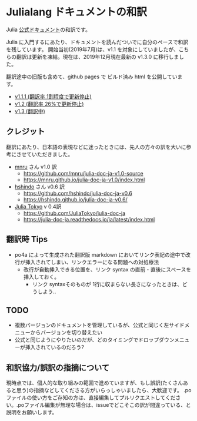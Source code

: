 # Julialang ドキュメントの和訳

Julia [公式ドキュメント](https://docs.julialang.org/en/v1.3/)の和訳です。

Julia に入門するにあたり、ドキュメントを読んだついでに自分のペースで和訳を残しています。
開始当初(2019年7月)は、v1.1 を対象にしていましたが、こちらの翻訳は更新を凍結。現在は、2019年12月現在最新の v1.3.0 に移行しました。

翻訳途中の旧版も含めて、github pages で ビルド済み html を公開しています。

- [v1.1.1 (翻訳率 1割程度で更新停止)](https://kyokke.github.io/julialang-doc-ja/ja/v1.1/) 
- [v1.2 (翻訳率 26%で更新停止)](https://kyokke.github.io/julialang-doc-ja/ja/v1.2/)
- [v1.3 (翻訳中)](https://kyokke.github.io/julialang-doc-ja/ja/v1.3/)


## クレジット

翻訳にあたり、日本語の表現などに迷ったときには、先人の方々の訳を大いに参考にさせていただきました。

 - [mnru](https://github.com/mnru) さん v1.0 訳
   - https://github.com/mnru/julia-doc-ja-v1.0-source
   - https://mnru.github.io/julia-doc-ja-v1.0/index.html
 - [hshindo](https://github.com/hshindo) さん v0.6 訳
   - https://github.com/hshindo/julia-doc-ja-v0.6
   - https://hshindo.github.io/julia-doc-ja-v0.6/
 - [Julia Tokyo](http://julia.tokyo/) v 0.4訳
   - https://github.com/JuliaTokyo/julia-doc-ja
   - https://julia-doc-ja.readthedocs.io/ja/latest/index.html


## 翻訳時 Tips 

 - po4a によって生成された翻訳版 markdown においてリンク表記の途中で改行が挿入されてしまい、リンクエラーになる問題への対処療法
   - 改行が自動挿入できる位置を、リンク syntax の直前・直後にスペースを挿入しておく。
     - リンク syntaxそのものが 1行に収まらない長さになったときは、どうしよう..

## TODO

 - 複数バージョンのドキュメントを管理しているが、公式と同じく左サイドメニューからバージョンを切り替えたい
  - 公式と同じようにやりたいのだが、どのタイミングでドロップダウンメニューが挿入されているのだろう?


## 和訳協力/誤訳の指摘について

現時点では、個人的な取り組みの範囲で進めていますが、もし誤訳(たくさんあると思う)の指摘などしてくださる方がいらっしゃいましたら、大歓迎です。
.po ファイルの使い方をご存知の方は、直接編集してプルリクエストしてください。.poファイル編集が無理な場合は、issueでどこそこの訳が間違っている、と説明をお願いします。
